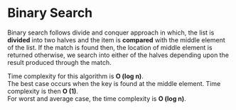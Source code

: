 # Binary Search  

Binary search follows divide and conquer approach in which, the list is **divided** into two halves and the item is **compared** with the middle element of the list. 
If the match is found then, the location of middle element is returned otherwise, we search into either of the halves depending upon the result produced 
through the match.  

Time complexity for this algorithm is **O (log n)**.  
The best case occurs when the key is found at the middle element. Time complexity is then **O (1)**.  
For worst and average case, the time complexity is **O (log n)**.  

